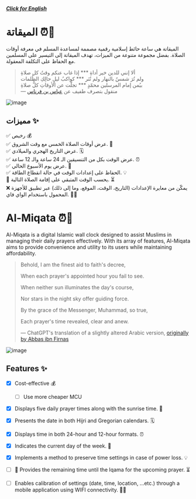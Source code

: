 ***[Click for English](#al-miqata-)***

# الميقاتة ⏰🕌 
الميقاتة هي ساعة حائط إسلامية رقمية مصممة لمساعدة المسلم في معرفة أوقات الصلاة. بفضل مجموعة متنوعة من الميزات، تهدف الميقاتة إلى التيسير على المسلمين مع الحفاظ على التكلفة المعقولة.

> ألا إنني للدين خير أداةِ *** إذا غاب عنكم وقتُ كل صلاةِ  
> ولم تُرَ شمسٌ بالنهار ولم تُنَر  *** كواكبُ ليلٍ حالِكِ الظُلمات  
> بيُمن إمام المرسلين محمّدٍ  *** تجلّت عن الأوقاتِ كلُّ صلاةِ  
> — منقول بتصرف طفيف عن [عباس بن فرناس](https://www.aldiwan.net/poem68990.html)

![image](https://github.com/mohamed-sallam/Al-Miqata/assets/59128458/a8d8d62f-930d-4157-9354-2c1821622d6e)

## مميزات ✨
✅ رخيص 💰  
✅ عرض أوقات الصلاة الخمس مع وقت الشروق. 🌅  
✅ عرض التاريخ الهجري والميلادي. 🗓️  
✅ عرض الوقت بكل من التنسيقين الـ 24 ساعة والـ 12 ساعة. ⏰  
✅ عرض يوم الأسبوع الحالي. 📅  
✅ الحفاظ على إعدادات الوقت في حالة انقطاع الطاقة. 💡  
 🚧 يحسب الوقت المتبقي على إقامة الصلاة التالية. ⏳  
 ❌ يمكّن من معايرة الإعدادات (التاريخ، الوقت، الموقع، وما إلى ذلك) عبر تطبيق للأجهزة المحمول باستخدام الواي فاي. 📱🌐  


# Al-Miqata ⏰🕌
Al-Miqata is a digital Islamic wall clock designed to assist Muslims in managing their daily prayers effectively. With its array of features, Al-Miqata aims to provide convenience and utility to its users while maintaining affordability.
> Behold, I am the finest aid to faith's decree,
> 
> When each prayer's appointed hour you fail to see.
> 
> When neither sun illuminates the day's course,
> 
> Nor stars in the night sky offer guiding force.
> 
> By the grace of the Messenger, Muhammad, so true,
> 
> Each prayer's time revealed, clear and anew.
>
> — ChatGPT's translation of a slightly altered Arabic version, [originally by Abbas ibn Firnas](https://www.aldiwan.net/poem68990.html)


![image](https://github.com/mohamed-sallam/Al-Miqata/assets/59128458/a8d8d62f-930d-4157-9354-2c1821622d6e)


## Features ✨
- [x] Cost-effective 💰
  - [ ] Use more cheaper MCU   
- [x] Displays five daily prayer times along with the sunrise time. 🌅
- [x] Presents the date in both Hijri and Gregorian calendars. 🗓️
- [x] Displays time in both 24-hour and 12-hour formats. ⏰
- [x] Indicates the current day of the week. 📅
- [x] Implements a method to preserve time settings in case of power loss. 💡
- [ ] 🚧 Provides the remaining time until the Iqama for the upcoming prayer. ⏳
- [ ] Enables calibration of settings (date, time, location, ...etc.) through a mobile application using WIFI connectivity. 📱🌐

